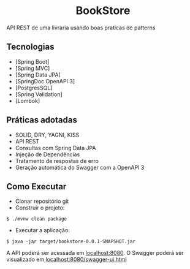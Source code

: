 # 

<h1 align="center">
  BookStore
</h1>


API REST de uma livraria usando boas praticas de patterns


## Tecnologias
 
- [Spring Boot]
- [Spring MVC]
- [Spring Data JPA]
- [SpringDoc OpenAPI 3]
- [PostgresSQL]
- [Spring Validation]
- [Lombok]


## Práticas adotadas

- SOLID, DRY, YAGNI, KISS
- API REST
- Consultas com Spring Data JPA
- Injeção de Dependências
- Tratamento de respostas de erro
- Geração automática do Swagger com a OpenAPI 3

## Como Executar

- Clonar repositório git
- Construir o projeto:
```
$ ./mvnw clean package
```
- Executar a aplicação:
```
$ java -jar target/bookstore-0.0.1-SNAPSHOT.jar
```

A API poderá ser acessada em [localhost:8080](http://localhost:8080).
O Swagger poderá ser visualizado em [localhost:8080/swagger-ui.html](http://localhost:8080/swagger-ui.html)
